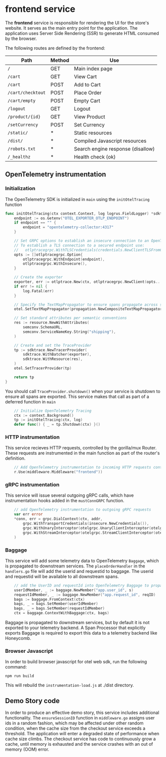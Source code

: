 # frontend service

The **frontend** service is responsible for rendering the UI for the store's website.
It serves as the main entry point for the application.
The application uses Server Side Rendering (SSR) to generate HTML consumed by the browser.

The following routes are defined by the frontend:

| Path              | Method | Use                               |
|-------------------|--------|-----------------------------------|
| `/`               | GET    | Main index page                   |
| `/cart`           | GET    | View Cart                         |
| `/cart`           | POST   | Add to Cart                       |
| `/cart/checktout` | POST   | Place Order                       |
| `/cart/empty`     | POST   | Empty Cart                        |
| `/logout`         | GET    | Logout                            |
| `/product/{id}`   | GET    | View Product                      |
| `/setCurrency`    | POST   | Set Currency                      |
| `/static/`        | *      | Static resources                  |
| `/dist/`          | *      | Compiled Javascript resources     |
| `/robots.txt`     | *      | Search engine response (disallow) |
| `/_healthz`       | *      | Health check (ok)                 |

## OpenTelemetry instrumentation

### Initialization
The OpenTelemetry SDK is initialized in `main` using the `initOtelTracing` function
```go
func initOtelTracing(ctx context.Context, log logrus.FieldLogger) *sdktrace.TracerProvider {
	endpoint := os.Getenv("OTEL_EXPORTER_OTLP_ENDPOINT")
	if endpoint == "" {
		endpoint = "opentelemetry-collector:4317"
	}

	// Set GRPC options to establish an insecure connection to an OpenTelemetry Collector
	// To establish a TLS connection to a secured endpoint use:
	//   otlptracegrpc.WithTLSCredentials(credentials.NewClientTLSFromCert(nil, ""))
	opts := []otlptracegrpc.Option{
		otlptracegrpc.WithEndpoint(endpoint),
		otlptracegrpc.WithInsecure(),
	}

	// Create the exporter
	exporter, err := otlptrace.New(ctx, otlptracegrpc.NewClient(opts...))
	if err != nil {
		log.Fatal(err)
	}

	// Specify the TextMapPropagator to ensure spans propagate across service boundaries
	otel.SetTextMapPropagator(propagation.NewCompositeTextMapPropagator(propagation.Baggage{}, propagation.TraceContext{}))

	// Set standard attributes per semantic conventions
	res := resource.NewWithAttributes(
		semconv.SchemaURL,
		semconv.ServiceNameKey.String("shipping"),
	)

	// Create and set the TraceProvider
	tp := sdktrace.NewTracerProvider(
		sdktrace.WithBatcher(exporter),
		sdktrace.WithResource(res),
	)
	otel.SetTracerProvider(tp)

	return tp
}
```

You should call `TraceProvider.shutdown()` when your service is shutdown to ensure all spans are exported.
This service makes that call as part of a deferred function in `main`
```go
	// Initialize OpenTelemetry Tracing
	ctx := context.Background()
	tp := initOtelTracing(ctx, log)
	defer func() { _ = tp.Shutdown(ctx) }()
```

### HTTP instrumentation
This service recieves HTTP requests, controlled by the gorilla/mux Router.
These requests are instrumented in the main function as part of the router's definition.
```go
	// Add OpenTelemetry instrumentation to incoming HTTP requests controlled by the gorilla/mux Router.
	r.Use(middleware.Middleware("frontend"))
```

### gRPC instrumentation
This service will issue several outgoing gRPC calls, which have instrumentation hooks added in the `mustConnGRPC` function.
```go
	// add OpenTelemetry instrumentation to outgoing gRPC requests
    var err error
    *conn, err = grpc.DialContext(ctx, addr,
        grpc.WithTransportCredentials(insecure.NewCredentials()),
        grpc.WithUnaryInterceptor(otelgrpc.UnaryClientInterceptor(otelgrpc.WithTracerProvider(otel.GetTracerProvider()))),
        grpc.WithStreamInterceptor(otelgrpc.StreamClientInterceptor(otelgrpc.WithTracerProvider(otel.GetTracerProvider()))),
	)
```

### Baggage
This service will add some telemetry data to OpenTelemetry `Baggage`, which is propagated to downstream services.
The `placeOrderHandler` in the `handlers.go` file will add the userid and requestid to baggage.
The userid and requestid will be available to all downstream spans.
```go
	// add the UserID and requestId into OpenTelemetry Baggage to propagate across services
	userIdMember, _ := baggage.NewMember("app.user_id", s)
	requestIdMember, _ := baggage.NewMember("app.request_id", reqID)
	bags := baggage.FromContext(ctx)
	bags, _ = bags.SetMember(userIdMember)
	bags, _ = bags.SetMember(requestIdMember)
	ctx = baggage.ContextWithBaggage(ctx, bags)
```

Baggage is propagated to downstream services, but by default it is not exported to your telemetry backend.
A Span Processor that explicitly exports Baggage is required to export this data to a telemetry backend like Honeycomb.

### Browser Javascript
In order to build browser javascript for otel web sdk, run the following command:
```
npm run build
```
This will rebuild the `instrumentation-load.js` at ./dist directory.

## Demo Story code

In order to produce an effective demo story, this service includes additional functionality.
The `ensureSessionID` function in `middleware.go` assigns user ids in a random fashion, which may be affected under other random condition, when the cache size from the checkout service exceeds a threshold.
The application will enter a degraded state of performance when cache size climbs.
The checkout service has code to continuously grow a cache, until memory is exhausted and the service crashes with an out of memory (OOM) error.